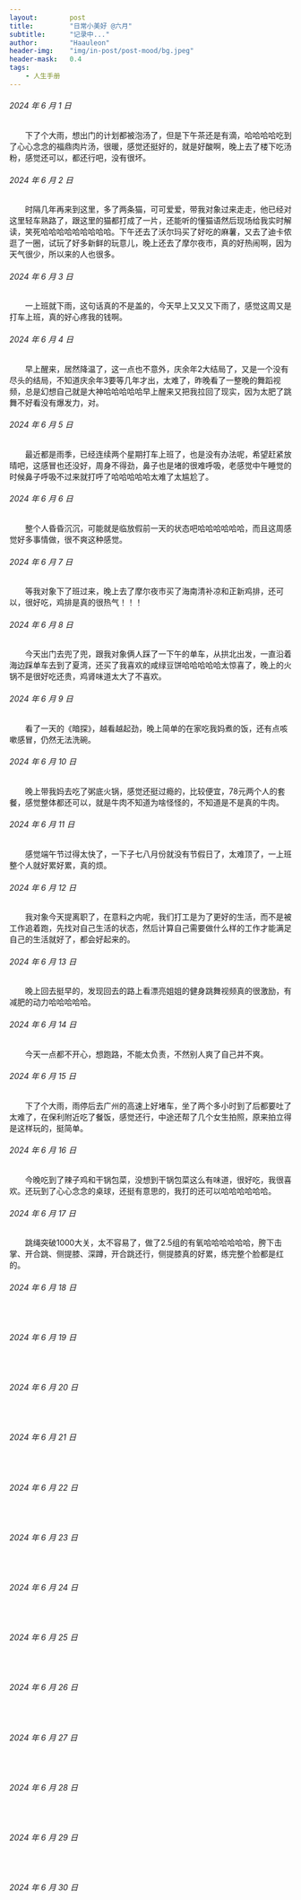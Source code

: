 ```yaml
---
layout:        post
title:         "日常小美好 @六月"
subtitle:      "记录中..."
author:        "Haauleon"
header-img:    "img/in-post/post-mood/bg.jpeg"
header-mask:   0.4
tags:
    - 人生手册
---
```


###### 2024 年 6 月 1 日
&emsp;&emsp;下了个大雨，想出门的计划都被泡汤了，但是下午茶还是有滴，哈哈哈哈吃到了心心念念的福鼎肉片汤，很暖，感觉还挺好的，就是好酸啊，晚上去了楼下吃汤粉，感觉还可以，都还行吧，没有很坏。

###### 2024 年 6 月 2 日
&emsp;&emsp;时隔几年再来到这里，多了两条猫，可可爱爱，带我对象过来走走，他已经对这里轻车熟路了，跟这里的猫都打成了一片，还能听的懂猫语然后现场给我实时解读，笑死哈哈哈哈哈哈哈哈哈。下午还去了沃尔玛买了好吃的麻薯，又去了迪卡侬逛了一圈，试玩了好多新鲜的玩意儿，晚上还去了摩尔夜市，真的好热闹啊，因为天气很少，所以来的人也很多。

###### 2024 年 6 月 3 日
&emsp;&emsp;一上班就下雨，这句话真的不是盖的，今天早上又又又下雨了，感觉这周又是打车上班，真的好心疼我的钱啊。

###### 2024 年 6 月 4 日
&emsp;&emsp;早上醒来，居然降温了，这一点也不意外，庆余年2大结局了，又是一个没有尽头的结局，不知道庆余年3要等几年才出，太难了，昨晚看了一整晚的舞蹈视频，总是幻想自己就是大神哈哈哈哈哈早上醒来又把我拉回了现实，因为太肥了跳舞不好看没有爆发力，对。

###### 2024 年 6 月 5 日
&emsp;&emsp;最近都是雨季，已经连续两个星期打车上班了，也是没有办法呢，希望赶紧放晴吧，这感冒也还没好，周身不得劲，鼻子也是堵的很难呼吸，老感觉中午睡觉的时候鼻子呼吸不过来就打呼了哈哈哈哈哈太难了太尴尬了。

###### 2024 年 6 月 6 日
&emsp;&emsp;整个人昏昏沉沉，可能就是临放假前一天的状态吧哈哈哈哈哈哈，而且这周感觉好多事情做，很不爽这种感觉。

###### 2024 年 6 月 7 日
&emsp;&emsp;等我对象下了班过来，晚上去了摩尔夜市买了海南清补凉和正新鸡排，还可以，很好吃，鸡排是真的很热气！！！

###### 2024 年 6 月 8 日
&emsp;&emsp;今天出门去兜了兜，跟我对象俩人踩了一下午的单车，从拱北出发，一直沿着海边踩单车去到了夏湾，还买了我喜欢的咸绿豆饼哈哈哈哈哈太惊喜了，晚上的火锅不是很好吃还贵，鸡肾味道太大了不喜欢。

###### 2024 年 6 月 9 日
&emsp;&emsp;看了一天的《暗探》，越看越起劲，晚上简单的在家吃我妈煮的饭，还有点咳嗽感冒，仍然无法洗碗。

###### 2024 年 6 月 10 日
&emsp;&emsp;晚上带我妈去吃了粥底火锅，感觉还挺过瘾的，比较便宜，78元两个人的套餐，感觉整体都还可以，就是牛肉不知道为啥怪怪的，不知道是不是真的牛肉。

###### 2024 年 6 月 11 日
&emsp;&emsp;感觉端午节过得太快了，一下子七八月份就没有节假日了，太难顶了，一上班整个人就好累好累，真的烦。

###### 2024 年 6 月 12 日
&emsp;&emsp;我对象今天提离职了，在意料之内呢，我们打工是为了更好的生活，而不是被工作追着跑，先找对自己生活的状态，然后计算自己需要做什么样的工作才能满足自己的生活就好了，都会好起来的。

###### 2024 年 6 月 13 日
&emsp;&emsp;晚上回去挺早的，发现回去的路上看漂亮姐姐的健身跳舞视频真的很激励，有减肥的动力哈哈哈哈哈。

###### 2024 年 6 月 14 日
&emsp;&emsp;今天一点都不开心，想跑路，不能太负责，不然别人爽了自己并不爽。

###### 2024 年 6 月 15 日
&emsp;&emsp;下了个大雨，雨停后去广州的高速上好堵车，坐了两个多小时到了后都要吐了太难了，在保利附近吃了餐饭，感觉还行，中途还帮了几个女生拍照，原来拍立得是这样玩的，挺简单。

###### 2024 年 6 月 16 日
&emsp;&emsp;今晚吃到了辣子鸡和干锅包菜，没想到干锅包菜这么有味道，很好吃，我很喜欢。还玩到了心心念念的桌球，还挺有意思的，我打的还可以哈哈哈哈哈哈。

###### 2024 年 6 月 17 日
&emsp;&emsp;跳绳突破1000大关，太不容易了，做了2.5组的有氧哈哈哈哈哈哈，胯下击掌、开合跳、侧提膝、深蹲，开合跳还行，侧提膝真的好累，练完整个脸都是红的。

###### 2024 年 6 月 18 日
&emsp;&emsp;

###### 2024 年 6 月 19 日
&emsp;&emsp;

###### 2024 年 6 月 20 日
&emsp;&emsp;

###### 2024 年 6 月 21 日
&emsp;&emsp;

###### 2024 年 6 月 22 日
&emsp;&emsp;

###### 2024 年 6 月 23 日
&emsp;&emsp;

###### 2024 年 6 月 24 日
&emsp;&emsp;

###### 2024 年 6 月 25 日
&emsp;&emsp;

###### 2024 年 6 月 26 日
&emsp;&emsp;

###### 2024 年 6 月 27 日
&emsp;&emsp;

###### 2024 年 6 月 28 日
&emsp;&emsp;

###### 2024 年 6 月 29 日
&emsp;&emsp;

###### 2024 年 6 月 30 日
&emsp;&emsp;
